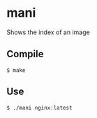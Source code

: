 # mani

Shows the index of an image

## Compile

```shell
$ make
```

## Use

```shell
$ ./mani nginx:latest
```
